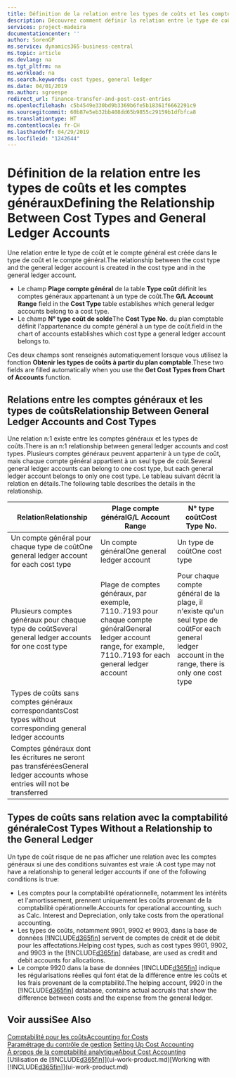 ```yaml
---
title: Définition de la relation entre les types de coûts et les comptes généraux | Microsoft Docs
description: Découvrez comment définir la relation entre le type de coût et le compte général.
services: project-madeira
documentationcenter: ''
author: SorenGP
ms.service: dynamics365-business-central
ms.topic: article
ms.devlang: na
ms.tgt_pltfrm: na
ms.workload: na
ms.search.keywords: cost types, general ledger
ms.date: 04/01/2019
ms.author: sgroespe
redirect_url: finance-transfer-and-post-cost-entries
ms.openlocfilehash: c5b4549e330bd9b3369b6fe5b18361f6662291c9
ms.sourcegitcommit: 60b87e5eb32bb408dd65b9855c29159b1dfbfca8
ms.translationtype: HT
ms.contentlocale: fr-CH
ms.lasthandoff: 04/29/2019
ms.locfileid: "1242644"
---
```

# <a name="defining-the-relationship-between-cost-types-and-general-ledger-accounts"></a><span data-ttu-id="4ba93-103">Définition de la relation entre les types de coûts et les comptes généraux</span><span class="sxs-lookup"><span data-stu-id="4ba93-103">Defining the Relationship Between Cost Types and General Ledger Accounts</span></span>
<span data-ttu-id="4ba93-104">Une relation entre le type de coût et le compte général est créée dans le type de coût et le compte général.</span><span class="sxs-lookup"><span data-stu-id="4ba93-104">The relationship between the cost type and the general ledger account is created in the cost type and in the general ledger account.</span></span>  

* <span data-ttu-id="4ba93-105">Le champ **Plage compte général** de la table **Type coût** définit les comptes généraux appartenant à un type de coût.</span><span class="sxs-lookup"><span data-stu-id="4ba93-105">The **G/L Account Range** field in the **Cost Type** table establishes which general ledger accounts belong to a cost type.</span></span>  
* <span data-ttu-id="4ba93-106">Le champ **N° type coût de solde**</span><span class="sxs-lookup"><span data-stu-id="4ba93-106">The **Cost Type No.**</span></span> <span data-ttu-id="4ba93-107">du plan comptable définit l'appartenance du compte général à un type de coût.</span><span class="sxs-lookup"><span data-stu-id="4ba93-107">field in the chart of accounts establishes which cost type a general ledger account belongs to.</span></span>  

<span data-ttu-id="4ba93-108">Ces deux champs sont renseignés automatiquement lorsque vous utilisez la fonction **Obtenir les types de coûts à partir du plan comptable**.</span><span class="sxs-lookup"><span data-stu-id="4ba93-108">These two fields are filled automatically when you use the **Get Cost Types from Chart of Accounts** function.</span></span>  

## <a name="relationship-between-general-ledger-accounts-and-cost-types"></a><span data-ttu-id="4ba93-109">Relations entre les comptes généraux et les types de coûts</span><span class="sxs-lookup"><span data-stu-id="4ba93-109">Relationship Between General Ledger Accounts and Cost Types</span></span>  
<span data-ttu-id="4ba93-110">Une relation n:1 existe entre les comptes généraux et les types de coûts.</span><span class="sxs-lookup"><span data-stu-id="4ba93-110">There is an n:1 relationship between general ledger accounts and cost types.</span></span> <span data-ttu-id="4ba93-111">Plusieurs comptes généraux peuvent appartenir à un type de coût, mais chaque compte général appartient à un seul type de coût.</span><span class="sxs-lookup"><span data-stu-id="4ba93-111">Several general ledger accounts can belong to one cost type, but each general ledger account belongs to only one cost type.</span></span> <span data-ttu-id="4ba93-112">Le tableau suivant décrit la relation en détails.</span><span class="sxs-lookup"><span data-stu-id="4ba93-112">The following table describes the details in the relationship.</span></span>  

|<span data-ttu-id="4ba93-113">Relation</span><span class="sxs-lookup"><span data-stu-id="4ba93-113">Relationship</span></span>|<span data-ttu-id="4ba93-114">**Plage compte général**</span><span class="sxs-lookup"><span data-stu-id="4ba93-114">**G/L Account Range**</span></span>|<span data-ttu-id="4ba93-115">**N° type coût**</span><span class="sxs-lookup"><span data-stu-id="4ba93-115">**Cost Type No.**</span></span>|  
|------------------|------------------------------------------------|-------------------------------------------|  
|<span data-ttu-id="4ba93-116">Un compte général pour chaque type de coût</span><span class="sxs-lookup"><span data-stu-id="4ba93-116">One general ledger account for each cost type</span></span>|<span data-ttu-id="4ba93-117">Un compte général</span><span class="sxs-lookup"><span data-stu-id="4ba93-117">One general ledger account</span></span>|<span data-ttu-id="4ba93-118">Un type de coût</span><span class="sxs-lookup"><span data-stu-id="4ba93-118">One cost type</span></span>|  
|<span data-ttu-id="4ba93-119">Plusieurs comptes généraux pour chaque type de coût</span><span class="sxs-lookup"><span data-stu-id="4ba93-119">Several general ledger accounts for one cost type</span></span>|<span data-ttu-id="4ba93-120">Plage de comptes généraux, par exemple, 7110..7193 pour chaque compte général</span><span class="sxs-lookup"><span data-stu-id="4ba93-120">General ledger account range, for example, 7110..7193 for each general ledger account</span></span>|<span data-ttu-id="4ba93-121">Pour chaque compte général de la plage, il n'existe qu'un seul type de coût</span><span class="sxs-lookup"><span data-stu-id="4ba93-121">For each general ledger account in the range, there is only one cost type</span></span>|  
|<span data-ttu-id="4ba93-122">Types de coûts sans comptes généraux correspondants</span><span class="sxs-lookup"><span data-stu-id="4ba93-122">Cost types without corresponding general ledger accounts</span></span>|<Empty>||  
|<span data-ttu-id="4ba93-123">Comptes généraux dont les écritures ne seront pas transférées</span><span class="sxs-lookup"><span data-stu-id="4ba93-123">General ledger accounts whose entries will not be transferred</span></span>||<Empty>|  

## <a name="cost-types-without-a-relationship-to-the-general-ledger"></a><span data-ttu-id="4ba93-124">Types de coûts sans relation avec la comptabilité générale</span><span class="sxs-lookup"><span data-stu-id="4ba93-124">Cost Types Without a Relationship to the General Ledger</span></span>  
<span data-ttu-id="4ba93-125">Un type de coût risque de ne pas afficher une relation avec les comptes généraux si une des conditions suivantes est vraie :</span><span class="sxs-lookup"><span data-stu-id="4ba93-125">A cost type may not have a relationship to general ledger accounts if one of the following conditions is true:</span></span>  

* <span data-ttu-id="4ba93-126">Les comptes pour la comptabilité opérationnelle, notamment les intérêts et l'amortissement, prennent uniquement les coûts provenant de la comptabilité opérationnelle.</span><span class="sxs-lookup"><span data-stu-id="4ba93-126">Accounts for operational accounting, such as Calc. Interest and Depreciation, only take costs from the operational accounting.</span></span>  
* <span data-ttu-id="4ba93-127">Les types de coûts, notamment 9901, 9902 et 9903, dans la base de données [!INCLUDE[d365fin](includes/d365fin_md.md)] servent de comptes de crédit et de débit pour les affectations.</span><span class="sxs-lookup"><span data-stu-id="4ba93-127">Helping cost types, such as cost types 9901, 9902, and 9903 in the [!INCLUDE[d365fin](includes/d365fin_md.md)] database, are used as credit and debit accounts for allocations.</span></span>  
* <span data-ttu-id="4ba93-128">Le compte 9920 dans la base de données [!INCLUDE[d365fin](includes/d365fin_md.md)] indique les régularisations réelles qui font état de la différence entre les coûts et les frais provenant de la comptabilité.</span><span class="sxs-lookup"><span data-stu-id="4ba93-128">The helping account, 9920 in the [!INCLUDE[d365fin](includes/d365fin_md.md)] database, contains actual accruals that show the difference between costs and the expense from the general ledger.</span></span>  

## <a name="see-also"></a><span data-ttu-id="4ba93-129">Voir aussi</span><span class="sxs-lookup"><span data-stu-id="4ba93-129">See Also</span></span>  
[<span data-ttu-id="4ba93-130">Comptabilité pour les coûts</span><span class="sxs-lookup"><span data-stu-id="4ba93-130">Accounting for Costs</span></span>](finance-manage-cost-accounting.md)  
<span data-ttu-id="4ba93-131">[Paramétrage du contrôle de gestion](finance-set-up-cost-accounting.md) </span><span class="sxs-lookup"><span data-stu-id="4ba93-131">[Setting Up Cost Accounting](finance-set-up-cost-accounting.md) </span></span>  
[<span data-ttu-id="4ba93-132">À propos de la comptabilité analytique</span><span class="sxs-lookup"><span data-stu-id="4ba93-132">About Cost Accounting</span></span>](finance-about-cost-accounting.md)  
<span data-ttu-id="4ba93-133">[Utilisation de [!INCLUDE[d365fin](includes/d365fin_md.md)]](ui-work-product.md)</span><span class="sxs-lookup"><span data-stu-id="4ba93-133">[Working with [!INCLUDE[d365fin](includes/d365fin_md.md)]](ui-work-product.md)</span></span>
